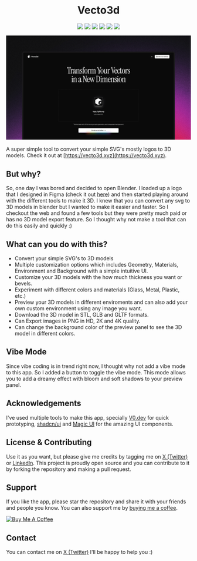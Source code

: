<h1 align="center">Vecto3d</h1>

<p align="center">

<img src ="https://img.shields.io/badge/Next.js-000000.svg?style=for-the-badge&logo=nextdotjs&logoColor=white">
<img src ="https://img.shields.io/badge/Three.js-000000.svg?style=for-the-badge&logo=threedotjs&logoColor=white">
<img src ="https://img.shields.io/badge/v0-000000.svg?style=for-the-badge&logo=v0&logoColor=white">
<img src ="https://img.shields.io/badge/shadcn/ui-000000.svg?style=for-the-badge&logo=shadcn/ui&logoColor=white">
<img src ="https://img.shields.io/badge/TailwindCSS-000000.svg?style=for-the-badge&logo=TailwindCSS&logoColor=white">
<img src ="https://img.shields.io/badge/Vercel-000000.svg?style=for-the-badge&logo=Vercel&logoColor=white">

</p>

![GithubBanner](./app/opengraph-image.png)

A super simple tool to convert your simple SVG's mostly logos to 3D models.
Check it out at [https://vecto3d.xyz](https://vecto3d.xyz).

## But why?

So, one day I was bored and decided to open Blender. I loaded up a logo that I designed in Figma (check it out [here](https://x.com/blakssh/status/1895902171788689741)) and then started playing around with the different tools to make it 3D. I knew that you can convert any svg to 3D models in blender but I wanted to make it easier and faster. So I checkout the web and found a few tools but they were pretty much paid or has no 3D model export feature. So I thought why not make a tool that can do this easily and quickly :)

## What can you do with this?

- Convert your simple SVG's to 3D models
- Multiple customization options which includes Geometry, Materials, Environment and Background with a simple intuitive UI.
- Customize your 3D models with the how much thickness you want or bevels.
- Experiment with different colors and materials (Glass, Metal, Plastic, etc.)
- Preview your 3D models in different enviroments and can also add your own custom environment using any image you want.
- Download the 3D model in STL, GLB and GLTF formats.
- Can Export images in PNG in HD, 2K and 4K quality.
- Can change the background color of the preview panel to see the 3D model in different colors.

## Vibe Mode

Since vibe coding is in trend right now, I thought why not add a vibe mode to this app. So I added a button to toggle the vibe mode. This mode allows you to add a dreamy effect with bloom and soft shadows to your preview panel.

## Acknowledgements

I've used multiple tools to make this app, specially [V0.dev](https://v0.dev) for quick prototyping, [shadcn/ui](https://ui.shadcn.com) and [Magic UI](https://magicui.design/) for the amazing UI components.

## License & Contributing

Use it as you want, but please give me credits by tagging me on [X (Twitter)](https://x.com/blakssh) or [LinkedIn](https://www.linkedin.com/in/lakshaybhushan/). This project is proudly open source and you can contribute to it by forking the repository and making a pull request.

## Support

If you like the app, please star the repository and share it with your friends and people you know. You can also support me by [buying me a coffee](https://www.buymeacoffee.com/lakshaybhushan).

<a href="https://www.buymeacoffee.com/lakshaybhushan" target="_blank"><img src="https://cdn.buymeacoffee.com/buttons/v2/default-yellow.png" alt="Buy Me A Coffee" height="50" width="200"></a>

## Contact

You can contact me on [X (Twitter)](https://x.com/blakssh) I'll be happy to help you :)
